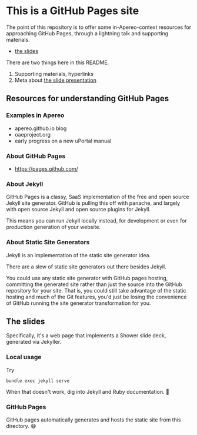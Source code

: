# This is a GitHub Pages site

The point of this repository is to offer some in-Apereo-context resources for approaching GitHub Pages, through a lightning talk and supporting materials.

+ [the slides][]

There are two things here in this README.

1. Supporting materials, hyperlinks
2. Meta about [the slide presentation][the slides]

## Resources for understanding GitHub Pages

### Examples in Apereo

+ apereo.github.io blog
+ oaeproject.org
+ early progress on a new uPortal manual

### About GitHub Pages

+ https://pages.github.com/

### About Jekyll

GitHub Pages is a classy, SaaS implementation of the free and open source Jekyll site generator. GitHub is pulling this off with panache, and largely with open source Jekyll and open source plugins for Jekyll.

This means you can run Jekyll locally instead, for development or even for production generation of your website.

### About Static Site Generators

Jekyll is an implementation of the static site generator idea.

There are a slew of static site generators out there besides Jekyll.

You could use any static site generator with GitHub pages hosting, committing the generated site rather than just the source into the GitHub repository for your site. That is, you could still take advantage of the static hosting and much of the Git features, you'd just be losing the convenience of GitHub running the site generator transformation for you.


## The slides

Specifically, it's a web page that implements a Shower slide deck, generated via Jekyller.

### Local usage

Try 

```shell
bundle exec jekyll serve
```

When that doesn't work, dig into Jekyll and Ruby documentation. :shrug:

### GitHub Pages

GitHub pages automatically generates and hosts the static site from this directory. :smile:

[the slides]: https://apetro.github.io/github-pages-lightning-talk/
